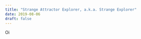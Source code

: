 ```yaml
---
title: "Strange Attractor Explorer, a.k.a. Strange Explorer"
date: 2019-08-06
draft: false
---
```


Oi
